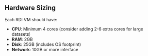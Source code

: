 ## Hardware Sizing

Each RDI VM should have:
- **CPU**: Minimum 4 cores (consider adding 2-6 extra cores for large datasets)
- **RAM**: 2GB
- **Disk**: 25GB (includes OS footprint)
- **Network**: 10GB or more interface